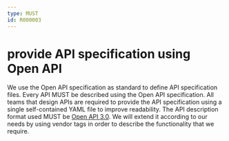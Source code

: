 ```yaml
---
type: MUST
id: R000003
---
```


# provide API specification using Open API

We use the Open API specification as standard to define API specification files.
Every API MUST be described using the Open API specification.
All teams that design APIs are required to provide the API specification using a single self-contained YAML file to improve readability.
The API description format used MUST be [Open API 3.0](https://github.com/OAI/OpenAPI-Specification/).
We will extend it according to our needs by using vendor tags in order to describe the functionality that we require.
